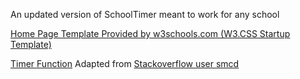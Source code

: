 An updated version of SchoolTimer meant to work for any school

[Home Page Template Provided by w3schools.com (W3.CSS Startup Template)](https://www.w3schools.com/w3css/tryit.asp?filename=tryw3css_templates_startup)



[Timer Function](https://stackoverflow.com/questions/37358307/javascript-countdown-timer-to-specific-time-everyday) Adapted from [Stackoverflow user smcd](https://stackoverflow.com/users/5360631/smcd)
